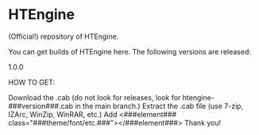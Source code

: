 # HTEngine
(Official!) repository of HTEngine.

You can get builds of HTEngine here.
The following versions are released:

1.0.0

HOW TO GET:

Download the .cab (do not look for releases, look for htengine-###version###.cab in the main branch.)
Extract the .cab file (use 7-zip, IZArc, WinZip, WinRAR, etc.)
Add <###element### class="###theme/font/etc.###"></###element###>
Thank you!
